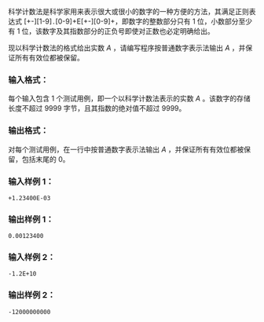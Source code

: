 <!-- Title
科学计数法 (20)
-->
科学计数法是科学家用来表示很大或很小的数字的一种方便的方法，其满足正则表达式
[+-][1-9]`.`[0-9]+E[+-][0-9]+，即数字的整数部分只有 1 位，小数部分至少有 1
位，该数字及其指数部分的正负号即使对正数也必定明确给出。

现以科学计数法的格式给出实数 $A$ ，请编写程序按普通数字表示法输出 $A$ ，并保证所有有效位都被保留。

### 输入格式：

每个输入包含 1 个测试用例，即一个以科学计数法表示的实数 $A$ 。该数字的存储长度不超过 9999 字节，且其指数的绝对值不超过 9999。

### 输出格式：

对每个测试用例，在一行中按普通数字表示法输出 $A$ ，并保证所有有效位都被保留，包括末尾的 0。

### 输入样例 1：

    
    
    +1.23400E-03
    

### 输出样例 1：

    
    
    0.00123400
    

### 输入样例 2：

    
    
    -1.2E+10
    

### 输出样例 2：

    
    
    -12000000000
    

